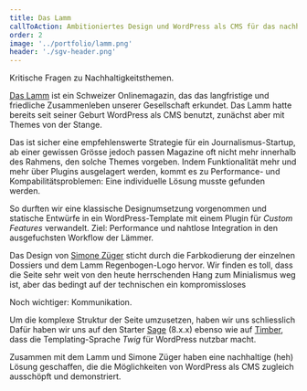 ```yaml
---
title: Das Lamm
callToAction: Ambitioniertes Design und WordPress als CMS für das nachhaltigste Magazin der Schweiz.
order: 2
image: '../portfolio/lamm.png'
header: './sgv-header.png'
---
```


Kritische Fragen zu Nachhaltigkeitsthemen.

<a href="https://daslamm.ch" target="_blank" rel="noopener noreferrer">Das Lamm</a> ist ein Schweizer Onlinemagazin,
das das langfristige und friedliche Zusammenleben unserer Gesellschaft erkundet. Das Lamm hatte bereits seit seiner Geburt
WordPress als CMS benutzt, zunächst aber mit Themes von der Stange.

Das ist sicher eine empfehlenswerte Strategie für ein Journalismus-Startup, ab einer gewissen Grösse jedoch passen Magazine
oft nicht mehr innerhalb des Rahmens, den solche Themes vorgeben. Indem Funktionalität mehr und mehr über Plugins ausgelagert
werden, kommt es zu Performance- und Kompabilitätsproblemen: Eine individuelle Lösung musste gefunden werden.

So durften wir eine klassische Designumsetzung vorgenommen und statische Entwürfe in ein WordPress-Template
mit einem Plugin für _Custom Features_ verwandelt. Ziel: Performance und nahtlose Integration in den ausgefuchsten
Workflow der Lämmer.

Das Design von <a href="#" target="_blank" rel="noopener noreferrer">Simone Züger</a> sticht durch die
Farbkodierung der einzelnen Dossiers und dem Lamm Regenbogen-Logo hervor. Wir finden es toll, dass die Seite sehr weit von den heute
herrschenden Hang zum Minialismus weg ist, aber das bedingt auf der technischen ein kompromissloses

Noch wichtiger: Kommunikation.

Um die komplexe Struktur der Seite umzusetzen, haben wir uns schliesslich Dafür haben wir uns auf den Starter <a href="#" target="_blank" rel="noopener
noreferrer">Sage</a> (8.x.x) ebenso wie auf <a href="#" target="_blank" rel="noopener noreferrer">
Timber</a>, dass die Templating-Sprache _Twig_ für WordPress nutzbar macht.

Zusammen mit dem Lamm und Simone Züger haben eine nachhaltige (heh) Lösung geschaffen, die die Möglichkeiten von WordPress
als CMS zugleich ausschöpft und demonstriert.
